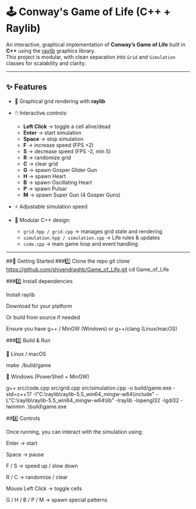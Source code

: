# 🕹️ Conway's Game of Life (C++ + Raylib)

An interactive, graphical implementation of **Conway’s Game of Life** built in **C++** using the [raylib](https://www.raylib.com/) graphics library.  
This project is modular, with clean separation into `Grid` and `Simulation` classes for scalability and clarity.  

---

## ✨ Features

- 🎨 Graphical grid rendering with **raylib**
- 🖱️ Interactive controls:
  - **Left Click** → toggle a cell alive/dead  
  - **Enter** → start simulation  
  - **Space** → stop simulation  
  - **F** → increase speed (FPS +2)  
  - **S** → decrease speed (FPS -2, min 5)  
  - **R** → randomize grid  
  - **C** → clear grid  
  - **G** → spawn Gosper Glider Gun  
  - **H** → spawn Heart  
  - **B** → spawn Oscillating Heart  
  - **P** → spawn Pulsar  
  - **M** → spawn Super Gun (4 Gosper Guns)  

- ⚡ Adjustable simulation speed  
- 🧩 Modular C++ design:  
  - `grid.hpp / grid.cpp` → manages grid state and rendering  
  - `simulation.hpp / simulation.cpp` → Life rules & updates  
  - `code.cpp` → main game loop and event handling  

---

##🚀 Getting Started
###1️⃣ Clone the repo
git clone https://github.com/shivendraghb/Game_of_Life.git
cd Game_of_Life

###2️⃣ Install dependencies

Install raylib

Download
 for your platform

Or build from source if needed

Ensure you have g++ / MinGW (Windows) or g++/clang (Linux/macOS)

###3️⃣ Build & Run

🔹 Linux / macOS

make
./build/game


🔹 Windows (PowerShell + MinGW)

g++ src/code.cpp src/grid.cpp src/simulation.cpp -o build/game.exe -std=c++17 -I"C:\raylib\raylib-5.5_win64_mingw-w64\include" -L"C:\raylib\raylib-5.5_win64_mingw-w64\lib" -lraylib -lopengl32 -lgdi32 -lwinmm
.\build\game.exe

##4️⃣ Controls

Once running, you can interact with the simulation using:

Enter → start

Space → pause

F / S → speed up / slow down

R / C → randomize / clear

Mouse Left Click → toggle cells

G / H / B / P / M → spawn special patterns

